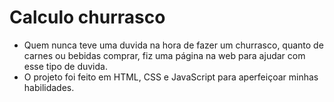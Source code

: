 # Calculo churrasco

- Quem nunca teve uma duvida na hora de fazer um churrasco, quanto de carnes ou bebidas comprar, fiz uma página na web para ajudar com esse tipo de duvida. 
- O  projeto foi feito em HTML, CSS e JavaScript para aperfeiçoar minhas habilidades.
